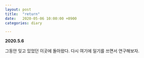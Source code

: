 ```yaml
---
layout: post
title:  "return"
date:   2020-05-06 10:00:00 +0900
categories: diary

---
```


**2020.5.6**


그동안 잊고 있었던 이곳에 돌아왔다. 다시 여기에 일기를 쓰면서 연구해보자. 
